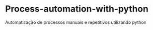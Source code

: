 # Process-automation-with-python
Automatização de processos manuais e repetitivos utilizando python
